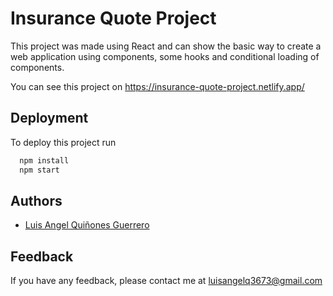 # Insurance Quote Project

This project was made using React and can show the basic way to create a web application using components, some hooks and conditional loading of components.

You can see this project on https://insurance-quote-project.netlify.app/

## Deployment

To deploy this project run

```bash
  npm install
  npm start
```

  
## Authors

- [Luis Angel Quiñones Guerrero](https://github.com/luisangelq)

  
## Feedback

If you have any feedback, please contact me at luisangelq3673@gmail.com
